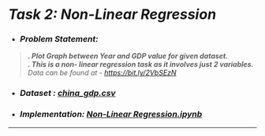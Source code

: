 # _Task 2: Non-Linear Regression_ 
* ### _Problem Statement:_
> **_. Plot Graph between Year and GDP value for given dataset._**  
> **_. This is a non- linear regression task as it involves just 2 variables._**  
>  _Data can be found at - https://bit.ly/2VbSEzN_
* ### _Dataset : [china_gdp.csv](china_gdp.csv)_
* ### _Implementation: [Non-Linear Regression.ipynb](Non-Linear%20Regression.ipynb)_
---
